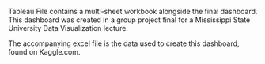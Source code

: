 Tableau File contains a multi-sheet workbook alongside the final dashboard. This dashboard was created in a group project final for a 
Mississippi State University Data Visualization lecture.

The accompanying excel file is the data used to create this dashboard, found on Kaggle.com.
